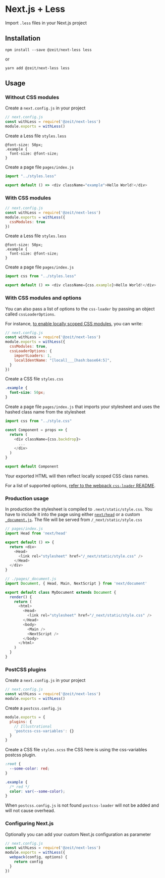 # Next.js + Less

Import `.less` files in your Next.js project

## Installation

```
npm install --save @zeit/next-less less
```

or

```
yarn add @zeit/next-less less
```

## Usage

### Without CSS modules

Create a `next.config.js` in your project

```js
// next.config.js
const withLess = require('@zeit/next-less')
module.exports = withLess()
```

Create a Less file `styles.less`

```less
@font-size: 50px;
.example {
  font-size: @font-size;
}
```

Create a page file `pages/index.js`

```js
import "../styles.less"

export default () => <div className="example">Hello World!</div>
```

### With CSS modules

```js
// next.config.js
const withLess = require('@zeit/next-less')
module.exports = withLess({
  cssModules: true
})
```

Create a Less file `styles.less`

```less
@font-size: 50px;
.example {
  font-size: @font-size;
}
```

Create a page file `pages/index.js`

```js
import css from "../styles.less"

export default () => <div className={css.example}>Hello World!</div>
```

### With CSS modules and options

You can also pass a list of options to the `css-loader` by passing an object called `cssLoaderOptions`.

For instance, [to enable locally scoped CSS modules](https://github.com/css-modules/css-modules/blob/master/docs/local-scope.md#css-modules--local-scope), you can write:

```js
// next.config.js
const withLess = require('@zeit/next-less')
module.exports = withLess({
  cssModules: true,
  cssLoaderOptions: {
    importLoaders: 1,
    localIdentName: "[local]___[hash:base64:5]",
  }
})
```

Create a CSS file `styles.css`

```css
.example {
  font-size: 50px;
}
```

Create a page file `pages/index.js` that imports your stylesheet and uses the hashed class name from the stylesheet

```js
import css from "../style.css"

const Component = props => {
  return (
    <div className={css.backdrop}>
      ...
    </div>
  )
}

export default Component
```

Your exported HTML will then reflect locally scoped CSS class names.

For a list of supported options, [refer to the webpack `css-loader` README](https://github.com/webpack-contrib/css-loader#options).

### Production usage

In production the stylesheet is compiled to `.next/static/style.css`. You have to include it into the page using either [`next/head`](https://github.com/zeit/next.js#populating-head) or a custom [`_document.js`](https://github.com/zeit/next.js#custom-document). The file will be served from `/_next/static/style.css`

```js
// pages/index.js
import Head from 'next/head'

export default () => {
  return <div>
    <Head>
      <link rel="stylesheet" href="/_next/static/style.css" />
    </Head>
  </div>
}
```

```js
// ./pages/_document.js
import Document, { Head, Main, NextScript } from 'next/document'

export default class MyDocument extends Document {
  render() {
    return (
      <html>
        <Head>
          <link rel="stylesheet" href="/_next/static/style.css" />
        </Head>
        <body>
          <Main />
          <NextScript />
        </body>
      </html>
    )
  }
}
```

### PostCSS plugins

Create a `next.config.js` in your project

```js
// next.config.js
const withLess = require('@zeit/next-less')
module.exports = withLess()
```

Create a `postcss.config.js`

```js
module.exports = {
  plugins: {
    // Illustrational
    'postcss-css-variables': {}
  }
}
```

Create a CSS file `styles.scss` the CSS here is using the css-variables postcss plugin.

```css
:root {
  --some-color: red;
}

.example {
  /* red */
  color: var(--some-color);
}
```

When `postcss.config.js` is not found `postcss-loader` will not be added and will not cause overhead.

### Configuring Next.js

Optionally you can add your custom Next.js configuration as parameter

```js
// next.config.js
const withLess = require('@zeit/next-less')
module.exports = withLess({
  webpack(config, options) {
    return config
  }
})
```
